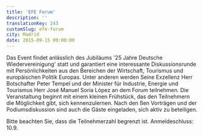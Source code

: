 ```yaml
---
title: 'EFE Forum'
description: ''
translationKey: 243
customSlug: efe-forum
city: Madrid
date: 2015-09-15 09:00:00
---
```


Das Event findet anlässlich des Jubiläums '25 Jahre Deutsche Wiedervereinigung' statt und garantiert eine interessante Diskussionsrunde mit Persönlichkeiten aus den Bereichen der Wirtschaft, Tourismus und europäischen Politik Europas. Unter anderen werden Seine Exzellenz Herr Botschafter Peter Tempel und der Minister für Industrie, Energie und Tourismus Herr José Manuel Soria López an dem Forum teilnehmen. Die Veranstaltung beginnt mit einem kleinen Frühstück, das den Teilnehmern die Möglichkeit gibt, sich kennenzulernen. Nach den ßen Vorträgen und der Podiumsdiskussion sind auch die Gäste eingeladen, sich aktiv zu beteiligen.

Bitte beachten Sie, dass die Teilnehmerzahl begrenzt ist. Anmeldeschluss: 10.9.
